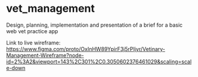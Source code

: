 # vet_management
Design, planning, implementation and presentation of a brief for a basic web vet practice app

Link to live wireframe: https://www.figma.com/proto/OxInHW89YpirF3j5rPIjyr/Vetinary-Management-Wireframe?node-id=2%3A2&viewport=143%2C301%2C0.3050602376461029&scaling=scale-down
